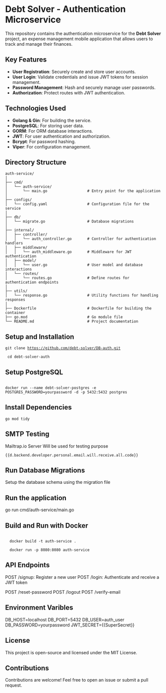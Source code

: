 # Debt Solver - Authentication Microservice

This repository contains the authentication microservice for the **Debt Solver** project, an expense management mobile application that allows users to track and manage their finances.

## Key Features

- **User Registration**: Securely create and store user accounts.
- **User Login**: Validate credentials and issue JWT tokens for session management.
- **Password Management**: Hash and securely manage user passwords.
- **Authorization**: Protect routes with JWT authentication.

## Technologies Used

- **Golang & Gin**: For building the service.
- **PostgreSQL**: For storing user data.
- **GORM**: For ORM database interactions.
- **JWT**: For user authentication and authorization.
- **Bcrypt**: For password hashing.
- **Viper**: For configuration management.

## Directory Structure

```plaintext
auth-service/
│
├── cmd/
│   └── auth-service/
│       └── main.go                  # Entry point for the application
│
├── configs/
│   └── config.yaml                  # Configuration file for the service
│
├── db/
│   └── migrate.go                   # Database migrations
│
├── internal/
│   ├── controller/
│   │   └── auth_controller.go       # Controller for authentication handlers
│   ├── middleware/
│   │   └── auth_middleware.go       # Middleware for JWT authentication
│   ├── model/
│   │   └── user.go                  # User model and database interactions
│   └── routes/
│       └── routes.go                # Define routes for authentication endpoints
│
├── utils/
│   └── response.go                  # Utility functions for handling responses
│
├── Dockerfile                       # Dockerfile for building the container
├── go.mod                           # Go module file
└── README.md                        # Project documentation
```

## Setup and Installation

<code>git clone https://github.com/debt-solver/DB-auth.git <br>
cd debt-solver-auth
</code>

## Setup PostgreSQL

<code>
docker run --name debt-solver-postgres -e POSTGRES_PASSWORD=yourpassword -d -p 5432:5432 postgres
</code>

## Install Dependencies

<code>go mod tidy</code>

## SMTP Testing

<p>Mailtrap.io Server Will be used for testing purpose</p>

<code>{{d.backend.developer.personal.email.will.receive.all.code}}</code>

## Run Database Migrations

Setup the database schema using the migration file

## Run the application

go run cmd/auth-service/main.go

## Build and Run with Docker

<code>
  docker build -t auth-service . <br>
  docker run -p 8080:8080 auth-service
</code>

## API Endpoints

POST /signup: Register a new user
POST /login: Authenticate and receive a JWT token

<!-- GET /profile: Retrieve the authenticated user's profile(protected by JWT) -->

POST /reset-password
POST /logout
POST /verify-email

## Environment Varibles

DB_HOST=localhost
DB_PORT=5432
DB_USER=auth_user
DB_PASSWORD=yourpassword
JWT_SECRET={{SuperSecret}}

## License

This project is open-source and licensed under the MIT License.

## Contributions

Contributions are welcome! Feel free to open an issue or submit a pull request.
